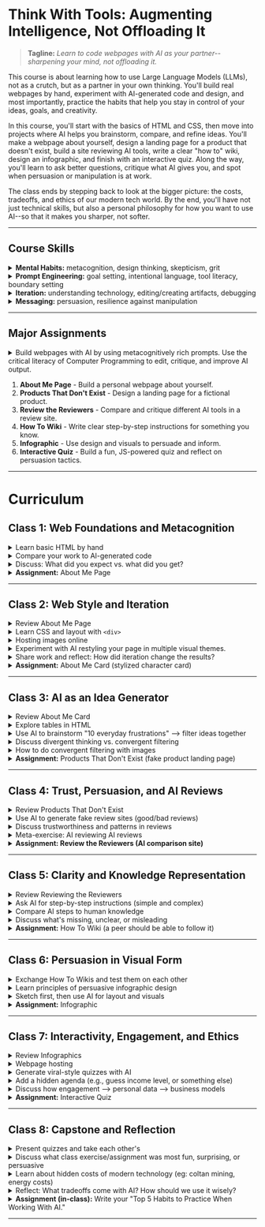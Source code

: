 # Think With Tools: Augmenting Intelligence, Not Offloading It

> **Tagline:** *Learn to code webpages with AI as your partner--sharpening your mind, not offloading it.*

This course is about learning how to use Large Language Models (LLMs), not as a crutch, but as a partner in your own thinking. You'll build real webpages by hand, experiment with AI-generated code and design, and most importantly, practice the habits that help you stay in control of your ideas, goals, and creativity.  

In this course, you'll start with the basics of HTML and CSS, then move into projects where AI helps you brainstorm, compare, and refine ideas. You'll make a webpage about yourself, design a landing page for a product that doesn't exist, build a site reviewing AI tools, write a clear "how to" wiki, design an infographic, and finish with an interactive quiz. Along the way, you'll learn to ask better questions, critique what AI gives you, and spot when persuasion or manipulation is at work.

The class ends by stepping back to look at the bigger picture: the costs, tradeoffs, and ethics of our modern tech world. By the end, you'll have not just technical skills, but also a personal philosophy for how you want to use AI--so that it makes you sharper, not softer.

---

## Course Skills
<details>
  <summary><b>Mental Habits:</b> metacognition, design thinking, skepticism, grit</summary><ul>
  <li> Metacognition: Do I understand the problem? What did I think I was asking the AI for? What do I think the AI thought I asked for? Is there something I need more clarity about to form a better question or better instruction?
  <li> Design Thinking: What are the goals to achieve? Can those goals be separated into other goals? What is the most important goal? How can I test if the goals are good? What can I try to achieve those goals? How can I test if our approach is good?
  <li> Skepticism & Critical Thinking: Is the AI telling me the truth? How can I test if it is true? Could my prompt be improved to make the AI more rigorous? Does this even make sense for me to ask? Does this make sense for me to do? Is the AI's suggestion actually good?
  <li> Grit: Is progress being made toward my goal? Is there a small goal I can achieve next? Can I adjust the goal to be more engaging? Can I adjust the webpage to be more engaging?</ul>
</details>
<details><summary><b>Prompt Engineering:</b> goal setting, intentional language, tool literacy, boundary setting</summary><ul>
  <li> Strong goal setting: What kinds of goals is the AI good at understanding? How can I identify a clear goal for the AI model? Does it help to identify what is not a goal? How can I use the AI tool to help me understand my own goal?
  <li> Intentional Language Use: What is the purpose I'm trying to convey? What do the individual words mean? How can I use the model to help refine the prompt?
  <li> Tool Literacy: What are the AI models? What can the models do? How do we use the models well? Are there non-LLM tools I can use to improve AI output?
  <li> Boundary Setting: What is not OK to ask the AI (because everything is being recorded)?</ul>
</details>
<details><summary><b>Iteration:</b> understanding technology, editing/creating artifacts, debugging</summary><ul>
  <li>Understanding Technology: What does this HTML code do? What is possible for HTML to do? How is HTML different from CSS, or JavaScript? How do I make a webpage on the internet? What is the internet?
  <li> Editing/Creating Artifacts: Can I edit HTML code, images, and other artifacts using non-AI tools? What tools can I use? How do I do that? Can AI help me learn to use the tools better?
  <li> Debugging: What is the problem? How do I solve it? How can I learn how to solve it? How can I understand the problem more clearly?
</ul></details>
<details><summary><b>Messaging:</b> persuasion, resilience against manipulation</summary><ul>
  <li> Pursuasion: What do I care about? What do other people care about? How can I make someone care about something? Where can I learn more about persuasive messaging?
  <li> Resilience: What are common messaging tactics that control attention? What messaging tactics work on me?
</ul></details>

---

## Major Assignments
<details><summary>Build webpages with AI by using metacognitively rich prompts. Use the critical literacy of Computer Programming to edit, critique, and improve AI output.</summary><ul>
For each assignment:<br><ul>
<li>Preparation, before interacting with your AI:<ol>
  <li> Identify your general goal for the assignment. Think about how you want to fulfill the requirements.
  <li> Write a prompt that you think will generate what you want. Save this prompt, we will try it later.
  <li> Write down, in your own words, what you think this assignment is really asking for.
  <li> Write a your personal goal in doing this assignment if you have any, besides just fulfilling assignment requirements.
  <li> Write down at least 3 questions you have about this assigment. For example:<ul>
    <li> Do you know how to create the best picture possible to express your ideas? If not, ask about a good approach for selecting a picture.
    <li> Do you know the latest news about your topic? If not, ask if there is any important recent news about it.
    <li> Do you want an educated opinion about something related to your topic? If so, ask what you want the opinoin about.
    <li> Do you know if a similar webpage already exists that you can be inspired by? If not, ask if there is such a page.
    <li> Do you want to know an interesting factoid about a topic? If so, ask for an interesting factoid about a specific topic.
    <li> Do you know what it is about your topic that is most interesting or important to most people? If you don't, ask what is the most important or interesting thing about the topic.
    <li> Do you know the best way to express a specific message you want to share? If not, write your message and ask for alternative wording.
    <li> ... you can ask an LLM to provide more example questions.
  </ul>
  <li> Draw an outline of the page you want. Use a physical paper with a pen or pencil to sketch boxes for each area of your webpage, and label what each box is for. Take a digital picture of this sketch, with a cell phone or laptop webcam.
</ol>
<li> Once you have done the 6 Preparation steps:<ul>
  <li> Imagine what you expect the AI to do.<ul>
    <li> What kind of thing will it say?
    <li> What questions will it answer?
    <li> Will it seemingly ignore any part of your prompt?
  </ul>
  <li> Give the AI your prompt from step 2. Evaluate it (Is it good? Does it do everything you want?)
  <li> In a new AI window, give the background information from step 3, your own goal from step 4, and the questions you wrote for step 5. Also, take the picture of your outline from step 6 and feed that image into the LLM. After providing all of the previous input, give it your prompt from step 2 (or a modified version of that prompt if it seems appropriate). Evaluate the output.
  <li> Compare the output from the first prompt that didn't contain any of your other thoughts or goals to the second prompt that did. was the different output worth the extra effort?
</ul>
<li> Be prepared to share the LLM's webpage results with the class during the next class meeting.
<li> Edit the generated HTML or CSS to tweak the results. Feel free to ask the LLM to make the changes for you, or for syntax help so you can change things yourself.
</ul></details>

1. **About Me Page** - Build a personal webpage about yourself.  
2. **Products That Don't Exist** - Design a landing page for a fictional product.  
3. **Review the Reviewers** - Compare and critique different AI tools in a review site.  
4. **How To Wiki** - Write clear step-by-step instructions for something you know.  
5. **Infographic** - Use design and visuals to persuade and inform.  
6. **Interactive Quiz** - Build a fun, JS-powered quiz and reflect on persuasion tactics.  

---

# Curriculum

## Class 1: Web Foundations and Metacognition
<details><summary>Learn basic HTML by hand</summary><ul>
<li> "Web development with HTML, CSS, and JavaScript is critical literacy in this course. It is true that by the end of the class, the AI will be writing most of your code. However, it is an inescapable fact that these technical skills are required to edit, critique, and improve AI output. web programming is not mechanics that can be ignored, it is the source of your most powerful agency when doing web development."
<li> "We are going to write HTML by hand, so that you can get a feel for the technology, and understand the output that LLMs give us."
<li> Have each student create a plain text file, with a .html suffix
<li> Write "Hello World! This is my first HTML webpage."
<li> Use bold, italics, underline, and strike tags to change the appearance of words written in the page.
<li> Add an image. show how the img tag works (src and width/height variables at a minimum)
<li> Show how the anchor tag works (link to google.com, or some other safe website)
<li> Show p, br, h1, h2, h3 tags
<li> Look at each student's work as they follow along with your tutorial.
</ul></details>
<details><summary>Compare your work to AI-generated code</summary><ul>
<li> Ask each student to "imagine what is the simplest HTML webpage you can make." Have them describe their expectation to a peer.
<li> Have each student prompt an LLM "What's the simplest HTML webpage you can make?" How was it different from expectations?
<li> Ask an LLM to list the basic HTML tags used for formatting, with an example of synta using each tag, and expected output.
</ul></details>
<details><summary>Discuss: What did you expect vs. what did you get?</summary><ul>
</ul></details>
<details><summary><b>Assignment:</b> About Me Page</summary><ul>
<li> Write your name in a simple webpage. Add personal information about yourself that you want people to know. Consider what you think is important to you, and what is important for other people to know about you.
<li> Use at least 3 different tags (for example: 'h1' for a title, 'b' to make important text bold, 'img' to include an image you think is important).
<li> When you were writing the HTML code, did you imagine what the output would look like? did the output come out like you expected?
<li> Paste your HTML code into an LLM and ask it to make changes to it. For example "take this webpage and make it look like a modern blog post". Look at the HTML output.
</ul></details>

---

## Class 2: Web Style and Iteration
<details><summary>Review About Me Page</summary><ul>
<li> Each student should briefly show their personal webpage, and answer any questions the teacher or other students might have about it.
</ul></details>
<details><summary>Learn CSS and layout with <code>&lt;div></code></summary><ul>
<li> In class exercise:<ul>
  <li> Teach basic CSS.<ul>
    <li> Write all of the code below, incrementally.
    <li> Start with the body, without any CSS classes defined.
    <li> View the webpage.
    <li> Add the CSS classes one at a time, viewing the webpage between each addition. <code>&lt;style type="text/css"><br>
h1 {<br>
	font-family: courier, courier-new, consolas, serif;<br>
	font-size: 20pt;<br>
	color: blue;<br>
	border-bottom: 2px dotted blue;<br>
}<br>
html {<br>
	font-family: arial, verdana, sans-serif;<br>
	font-size: 12pt;<br>
}<br>
p { color: #3030a0 }<br>
.redtxt { color : #FF0000; }<br>
.greentxt { color : #0f0; }<br>
.bluetxt { color : blue; }<br>
&lt;/style><br>
&lt;body><br>
&lt;h1>Confucius said:&lt;/h1><br>
&lt;p>If your plan is one year, &lt;span class="bluetxt">plant rice&lt;/span>.<br>If your plan is ten years, &lt;span class="greentxt">plant trees&lt;/span>.<br>If your plan is one hundred years, &lt;span class="redtxt">educate children&lt;/span>.&lt;/p><br>
</body></code>
    <li> Teach basic Div tags. Use a similar approach to the one for CSS (start with basic HTML first, view result, add classes incrementally while refreshing to check results). Use the following code (or something similar):<code>&lt;head><br>
  &lt;title>Web Development Haiku&lt;/title><br>
  &lt;style type="text/css"><br>
    .footer { border: 2px dotted; border-color: #44f; color: #44f; padding: 5px; text-align: right; }<br>
    .content { border: 1px solid; background-color: white; margin: 10px; padding: 2px; }<br>
    .title_area { background-color: black; font-size: 200%; text-align: center; color: #aaf; }<br>
    .container { background-color: #aaf; padding: 20px; width: 400; }<br>
    .main_image {<br>
        width: 300; height: 200; background-repeat: no-repeat;<br>
        background-image: url(https://nickelodeonuniverse.com/wp-content/uploads/Spongebob.png)<br>
    }<br>
  &lt;/style><br>
&lt;/head><br>
&lt;body style="background-color: #ffffdd;"><br>
  &lt;div class="container"><br>
    &lt;div class="title_area">iStruggle&lt;/div><br>
    &lt;div class="main_image">&lt;/div><br>
    &lt;div class="content"><br>
This is my webpage&lt;br><br>
I write whatever I want&lt;br><br>
But, does it work yet?<br>
    &lt;/div><br>
    &lt;div class="footer">if you can read this, my HTML works.&lt;/div><br>
  &lt;/div><br>
&lt;/body></code>
  </ul>
</ul>
</ul></details>
<details><summary>Hosting images online</summary><ul>
<li> Show the class how to host an image on the internet in a way that is accessible to your teaching environment (some image sharing websites might be blocked).
<li> If your web traffic is filtered by strict school policies, use an LLM to try to find workagrounds.
</ul></details>
<details><summary>Experiment with AI restyling your page in multiple visual themes.</summary><ul>
<li> Cut and paste the HTML page into an LLM. ask the LLM how to modify it for different results (like left-alignment of the title, or different colors)
<li> Ask the LLM to restyle your page in at least 3 different styles (for example: minimalist, retro, neon). For example: "Restyle this page to have a minimalist aesthetic"
</ul></details>
<details><summary>Share work and reflect: How did iteration change the results?</summary><ul>
</ul></details>
<details><summary><b>Assignment:</b> About Me Card (stylized character card)</summary><ul>
<li> Consider what is the most important thing about you that people should know. Do you have a passion? Do you have a skill you want to be known by? What reputation do you want the world to have about you?
<li> Feel free to use content from your previous assignment
<li> You can use the last 'div' example as a starting point for a design/structure
</ul></details>

---

## Class 3: AI as an Idea Generator
<details><summary>Review About Me Card</summary><ul>
<li> Pair up, and explain your character card to one other student.
<li> The class should reconvene after a short time for group discussion, and each student should briefly show their character card to the entire class.
<li> Students should be ready to answer any questions about their work.
</ul></details>
<details><summary>Explore tables in HTML</summary><ul>
<li> In class exercise:<ul>
  <li> Share your screen with students
  <li> Teach basic tables. Use a similar approach to the one for CSS, with the following code (or something similar):<code>
&gt;style type="text/css"><br>
table { border: 1px solid #f00; border-spacing: 5px; }<br>
td { border: 1px solid black; padding: 10px; }<br>
th { border: 5px dotted #0ff; padding: 0px; }<br>
&gt;/style><br>
&gt;table><br>
  &gt;tr><br>
    &gt;th>First&gt;/th>&gt;th>Last&gt;/th>&gt;th>First Company&gt;/th><br>
  &gt;/tr>&gt;tr><br>
    &gt;td>Bill&gt;/td>&gt;td>Gates&gt;/td>&gt;td>Traff-O-Data&gt;/td><br>
  &gt;/tr>&gt;tr><br>
    &gt;td>Steve&gt;/td>&gt;td>Jobs&gt;/td>&gt;td>"blue box"&gt;/td><br>
  &gt;/tr><br>
&gt;/table><br>
  </code>
</ul></details>
<details><summary>Use AI to brainstorm "10 everyday frustrations" --> filter ideas together</summary><ul>
<li> Prompt: List 10 everyday frustrations people have that could inspire a product.
<li> Pick a topic with students, possibly from the list of frustrations, 
<li> Prompt: Create a table of possible solutions to [insert problem description here]. for each solution, identify practical feasibility (could the product be created) and financial feasibility (could this product be produced cheaply).
<li> Show how to use AI image generators to create placeholder images of new products.
<li> Show how to feed sketches into image generators to make product images with specific details.
</ul></details>
<details><summary>Discuss divergent thinking vs. convergent filtering</summary><ul>
<li> Read through the table with the class. identify which ideas are nonsense, which are promising, and why.
<li> Identify how the AI is being used for Divergent Thinking (generating different ideas), and your human intuition is being used for Convergent Filtering (recognizing signal in the LLM's noise).
</ul></details>
<details><summary>How to do convergent filtering with images</summary><ul>
<li> <a href="https://www.photopea.com/">Photoshop tools</a> can combine and manipulate images. Using AI tools, you can create AI generated image parts, and arrange them in a collage, on different layers and effects, with photoshop.
</ul></details>
<details><summary><b>Assignment:</b> Products That Don't Exist (fake product landing page)</summary><ul>
<li> Create a landing page for a new product that doesn't yet exist. Include images, and text descriptions of the product. Try to make a product that people will want to buy. It's ok if you don't know how to create it.
<li> Before starting the assignment, ask students to:<ul>
  <li> Use AI to generate product ideas.
  <li> Consider: could you come up with a better ideas by combining ideas that the AI listed?
  <li> After selecting a product to make your page about, ask a peer student or the teacher for their thoughts about your idea.
</ul>
<li> If the AI generates something funny while you are working, feel free to share it with the class. We're all looking to be inspired by the same kind of work that you are doing!</ul></details>

---

## Class 4: Trust, Persuasion, and AI Reviews
<details><summary>Review Products That Don't Exist</summary><ul>
<li> Before reviewing, ask the students to make note of what is inspiring or pusuasive about the pages.
<li> After the review, discuss what the most pursuasive and inspiring things about the pages. Did the AI output surprise anyone?
</ul></details>
<details><summary>Use AI to generate fake review sites (good/bad reviews)</summary><ul>
<li> In class exercise: Have an LLM generate a fake reviews site with fake reveiws. include good reviews and bad reviews
</ul></details>
<details><summary>Discuss trustworthiness and patterns in reviews</summary><ul>
<li> Discuss any patterns you can recognize in the reviews.
<li> Discuss which reviews seem the most trustworthy. Does everyone in class have the same opinions?
</ul></details>
<details><summary>Meta-exercise: AI reviewing AI reviews</summary><ul>
<li> Have the AI review a product based on the reviews of other AI. Is the most recent AI review (the one based on other AI reviews) strange at all? Is there anything factually wrong in the latest reviews?
</ul></details>
<details><summary><b>Assignment: Review the Reviewers (AI comparison site)</b></summary><ul>
<li> Create a website that reviews and compares different AI tools. Compare at least 3 similar AI tools. Use a table to compare capabilities.
<li> If the AI generates something funny while you are working, feel free to share it with the class. We're all looking to be inspired by the same kind of work that you are doing!
</ul></details>

---

## Class 5: Clarity and Knowledge Representation
<details><summary>Review Reviewing the Reviewers</summary><ul>
  <li> have each student identify which AI tool got the best reviews on their review site. ask each student "does the review seem credible?"
  <li> did anything about the AI output surprise anyone?
</ul></details>
<details><summary>Ask AI for step-by-step instructions (simple and complex)</summary><ul>
<li> Ask the AI how to do something "simple", and provide step by step instructions. for example: "give me instructions for how to make a peanutbutter sandwich".
<li> Discuss with the class if everything is correct. talk about things the AI may have missed.
<li> ask the AI how to do something more specific that you know how to do, like defeat a difficult boss from your favorite game. if you don't know what to ask, ask the LLM to provide a list of topics that an average human is probably much more knowledgable about than an LLM.
</ul></details>
<details><summary>Compare AI steps to human knowledge</summary><ul>
<li> Discuss with the class what kinds of things AI seems to be bad at knowing. Compare it to what AI seems to be good at knowing.
</ul></details>
<details><summary>Discuss what's missing, unclear, or misleading</summary><ul>
<li> Discuss with the class if steps are correct. Try to define what is missing. Is there a common theme? Is there a missing perspective? Is there a kind of information that could be helpful but is absent?
<li> Explain <a href="https://youtu.be/OXICDUqaz5w">Word Vectorization</a>, which explains why AI is good at working with ideas as words, and not as experiences.
</ul></details>
<details><summary><b>Assignment:</b> How To Wiki (a peer should be able to follow it)</summary><ul>
<li> Build a simple wiki-style site explaining how to do something you know well. A peer classmate should be able to follow the instructions.
<li> As before, feel free to share your progress with the class as you work.</ul></details>

---

## Class 6: Persuasion in Visual Form
<details><summary>Exchange How To Wikis and test them on each other</summary><ul>
<li> Each student should pick a peer, and trade How To Wikis with each other. Pair up, and try to do your partner's tutorial
<li> After some time doing your peer's tutorial tutorial (or struggling to do it) identify unclear steps, or missing steps.
<li> Reconvene as a class to discuss what pain points there were in making instructions for people, and following instructions from other people.</ul></details>
<details><summary>Learn principles of persuasive infographic design</summary><ul>
<li> Ask the class what is exciting or curious to them in the world today.
<li> Prompt: What is one surprising fact about [topic you're curious about] that would make a good infographic?
<li> Have students think of an iconic image associated with their idea for an infographic.
<li>Brainstorm ways to turn that icon into something meaningful in an infographic. Ask an AI for ideas.
<li> What emotions (or biases) will make the message of this inforgraphic more appealing, surprising, or otherwise engaging?
</ul></details>
<details><summary>Sketch first, then use AI for layout and visuals</summary><ul>
<li> Sketch the infographic's structure on paper, labeling what goes where, before AI design help. Take a picture with a digital camera so you can upload it to your LLM.
</ul></details>
<details><summary><b>Assignment:</b> Infographic</summary><ul>
<li> Use HTML, CSS, and at least one generated image to create an infographic that explains a topic of interest
</ul></details>

---

## Class 7: Interactivity, Engagement, and Ethics
<details><summary>Review Infographics</summary><ul>
  <li> Before reviewing, ask the students to make note of what is inspiring or pusuasive about the pages.
  <li> Each student should share their infographics with the class
  <li> After the review, discuss what the most pursuasive and inspiring thing was about the infographics. did the AI output surprise anyone?</ul></details>
<details><summary>Webpage hosting</summary><ul>
  <li> Show the class how to host webpages on the internet. <a gref="https://docs.github.com/en/pages/getting-started-with-github-pages/creating-a-github-pages-site">Github</a> is a reliable host for simple web pages
  <li> Use an LLM to determine if there is an easier method for students to have their webpages hosted</ul></details>
<details><summary>Generate viral-style quizzes with AI</summary><ul>
  <li> come up with an idea for a viral quiz. something like "what fruit are you?" or "What Spongebob character is your spirit animal?" Ask your LLM for topic ideas after you come up with a few.
  <li> have the AI generate the quiz.</ul></details>
<details><summary>Add a hidden agenda (e.g., guess income level, or something else)</summary><ul>
<li> Before you have it generate the quiz, identify a hidden agenda. For example: "Write the quiz so it will also help identify the income level of quiz takers."
<li> Instead of income level, you can try: Age, Gender, Political Affiliation, Education Level, Occupation, Relationship Status, Physical Health, Mental Health, Risk Tolerance, Brand Affiliation, Home Ownership Status, Voting Liklihood, Privacy Attitudes, Persuadability, Moral Foundations, Patience, Addictions, Cognitive Style, Social Network Density, ...</ul></details>
<details><summary>Discuss how engagement --> personal data --> business models</summary><ul>
<li> Ask the AI to help you come up with tricks to make the quiz more engaging, to drive more interaction from users. Implement those tricks.
<li> Brainstorm with your AI how to create a click-baity title or tagline for a quiz
<li> Discuss with the class: user interaction can be processed to recognize valuable personal data, which can then be bought and sold. Companies like Google and Meta are extremely profitable because of this data trade. Who would want to buy this kind of data?
</ul></details>
<details><summary><b>Assignment:</b> Interactive Quiz</summary><ul>
<li> Make a JS-powered quiz like "What Type of Plant Are You?" or "Can You Survive in the Wild?"
<li> Optionally, generate quiz questions that have a specific agenda for sorting quiz takers.
</ul></details>

---

## Class 8: Capstone and Reflection
<details><summary>Present quizzes and take each other's</summary><ul>
  <li> have each student briefly present their quiz.
  <li> Allow students to do each other's quizzes
  <li> discuss what they liked about each other's quizzes
</ul></details>
<details><summary>Discuss what class exercise/assignment was most fun, surprising, or persuasive</summary><ul>
<li> Was making webpages fun? Creating images? Expressing your self with words and graphics? Brainstorming new products? Something else?
<li> TODO Show how to host all webpages from class online, so that work products can be shared with people who might be interested in this class.
</ul></details>
<details><summary>Learn about hidden costs of modern technology (eg: coltan mining, energy costs)</summary><ul>
  <li> Last class, we discussed that companies like Google and Meta sell profiles about consumers. these profiles are an implicit reputation that everyone creates through their actions online.
  <li> Could engagement with LLMs produce any similar value for LLM companies? Who would want to know details about how you interact with an LLM?
  <li> There are many social and ethical tradeoffs that are being made to support our modern technological world, most of them are hidden from you.<ul>
    <li> A 5 to 10 thousand word chat session with an LLM will use 45ish Watt hours of energy, which is about 20 grams of CO2 emmision from an average power grid. It will take an average healthy and mature tree about 8 hours to pull that much CO2 out of the air. Feel free to validate that using an LLM
    <li> Ask an LLM: What is Coltan mining, and how is it related to modern technology that people use every day?
    <li> Ask an LLM something like this:
    "Coltan mining is a cost of producing the convenience of modern technology-infused life enjoyed by western societies. as a side effect, it produces moral and environmental hazards as externalities, which are absorbed by people living in other countries. This is an ethical trade-off that is being decided without the consent or even awareness of most consumers. Are there any other notable examples of similar moral/ethical/environmental tradeoffs where a decision is being made to cause suffering in one part of the world for the benefit of others in another part of the world? When listing these out, please prioritize such tradeoffs that are related to Artificial Intelligence and social media, and it's accessibility to children in the developed world."
  </ul>
  <li> Acknowledge that there are terrible costs for our modern technology.<ul>
    <li> Knowing this, it is normal to feel guilt.
    <li> With this guilt, it is normal to be more critical of your own consumption of technology.
  </ul>
  <li> Do not misunderstand: we want you to use this technology.<ul>
    <li> This technology is capable of amazing results that humanity is only just beginning to tap into.
    <li> When you use this technolgy, ask yourself if what you are doing is worth the costs.
    <li> You should be practiced and skilled with this technology. You should avoid being wasteful with it.
  </ul>
</ul></details>
<details><summary>Reflect: What tradeoffs come with AI? How should we use it wisely?</summary><ul>
<li> What did you learn in this class that you want to remember, and practice in the future?
</ul></details>
<details><summary><b>Assignment (in-class):</b> Write your "Top 5 Habits to Practice When Working With AI."</summary><ul>
<li> Are there any good questions you should ask yourself before asking an LLM?
<li> Are there any tools you prefer for different purposes?
<li> Have you learned your own patterns of thinking or acting that help produce better or worse products?
</ul></details>

---
